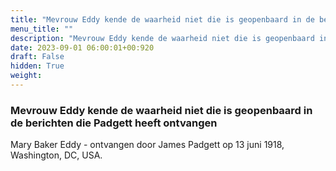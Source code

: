 ```yaml
---
title: "Mevrouw Eddy kende de waarheid niet die is geopenbaard in de berichten die Padgett heeft ontvangen"
menu_title: ""
description: "Mevrouw Eddy kende de waarheid niet die is geopenbaard in de berichten die Padgett heeft ontvangen"
date: 2023-09-01 06:00:01+00:920
draft: False
hidden: True
weight:
---
```

### Mevrouw Eddy kende de waarheid niet die is geopenbaard in de berichten die Padgett heeft ontvangen

Mary Baker Eddy - ontvangen door James Padgett op 13 juni 1918, Washington, DC, USA.
